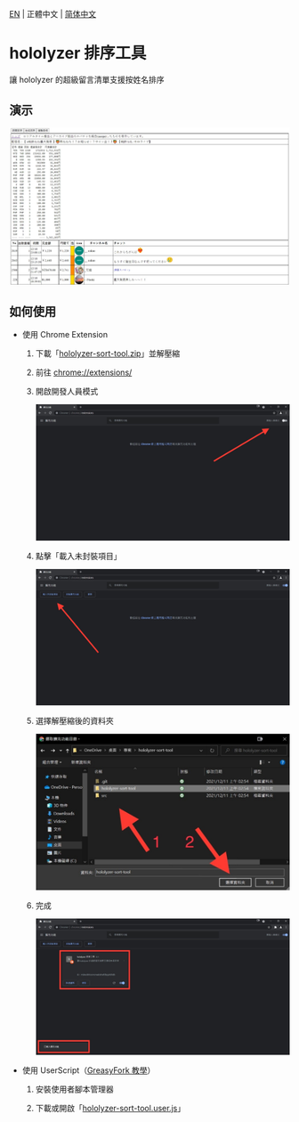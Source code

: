 [EN](./README.md) | 正體中文 | [简体中文](./README_CN.md)

# hololyzer 排序工具

讓 hololyzer 的超級留言清單支援按姓名排序

## 演示

![演示](./src/demo/demo.jpg)

## 如何使用

* 使用 Chrome Extension

    1. 下載「[hololyzer-sort-tool.zip](./hololyzer-sort-tool.zip?raw=1)」並解壓縮

    1. 前往 [chrome://extensions/](chrome://extensions/)

    1. 開啟開發人員模式

        ![開啟開發人員模式](./src/tutorial/1.jpg)

    1. 點擊「載入未封裝項目」

        ![點擊「載入未封裝項目」](./src/tutorial/2.jpg)

    1. 選擇解壓縮後的資料夾

        ![選擇解壓縮後的資料夾](./src/tutorial/3.jpg)

    1. 完成

        ![完成](./src/tutorial/4.jpg)

* 使用 UserScript（[GreasyFork 教學](https://greasyfork.org/zh-TW)）

    1. 安裝使用者腳本管理器

    1. 下載或開啟「[hololyzer-sort-tool.user.js](https://greasyfork.org/zh-TW/scripts/436870)」
